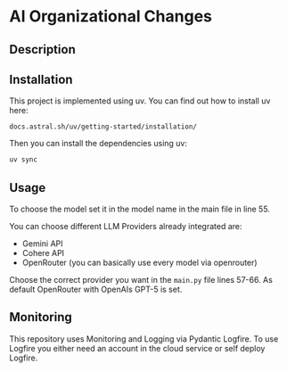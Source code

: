 # AI Organizational Changes


## Description


## Installation

This project is implemented using uv. You can find out how to install uv here:

```link
docs.astral.sh/uv/getting-started/installation/
```

Then you can install the dependencies using uv:

```bash
uv sync
```


## Usage

To choose the model set it in the model name in the main file in line 55.

You can choose different LLM Providers already integrated are:

- Gemini API
- Cohere API
- OpenRouter (you can basically use every model via openrouter)

Choose the correct provider you want in the ```main.py``` file lines 57-66. As default OpenRouter with OpenAIs GPT-5 is set.

## Monitoring

This repository uses Monitoring and Logging via Pydantic Logfire.
To use Logfire you either need an account in the cloud service or self deploy Logfire.
